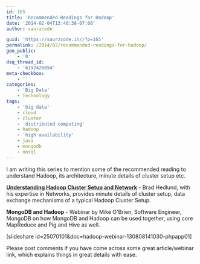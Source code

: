 ```yaml
---
id: 165
title: 'Recommended Readings for Hadoop'
date: '2014-02-04T13:40:38-07:00'
author: saurzcode

guid: 'https://saurzcode.in//?p=165'
permalink: /2014/02/recommended-readings-for-hadoop/
geo_public:
    - '0'
dsq_thread_id:
    - '6192426854'
meta-checkbox:
    - ''
categories:
    - 'Big Data'
    - Technology
tags:
    - 'big data'
    - cloud
    - cluster
    - 'distributed computing'
    - hadoop
    - 'high availability'
    - java
    - mongodb
    - nosql
---
```


I am writing this series to mention some of the recommended reading to understand Hadoop, its architecture, minute details of cluster setup etc.

**[Understanding Hadoop Cluster Setup and Network](http://bradhedlund.com/2011/09/10/understanding-hadoop-clusters-and-the-network/)** - Brad Hedlund, with his expertise in Networks, provides minute details of cluster setup, data exchange mechanisms of a typical Hadoop Cluster Setup.

**MongoDB and Hadoop** - Webinar by Mike O'Brien, Software Engineer, MongoDB on how MongoDB and Hadoop can be used together, using core MapReduce and Pig and Hive as well.

[slideshare id=25070101&doc=hadoop-webinar-130808141030-phpapp01]

Please post comments if you have come across some great article/webinar link, which explains things in great details with ease.